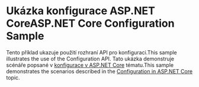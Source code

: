 # <a name="aspnet-core-configuration-sample"></a><span data-ttu-id="e56b7-101">Ukázka konfigurace ASP.NET Core</span><span class="sxs-lookup"><span data-stu-id="e56b7-101">ASP.NET Core Configuration Sample</span></span>

<span data-ttu-id="e56b7-102">Tento příklad ukazuje použití rozhraní API pro konfiguraci.</span><span class="sxs-lookup"><span data-stu-id="e56b7-102">This sample illustrates the use of the Configuration API.</span></span> <span data-ttu-id="e56b7-103">Tato ukázka demonstruje scénáře popsané v [konfigurace v ASP.NET Core](https://docs.microsoft.com/aspnet/core/fundamentals/configuration) tématu.</span><span class="sxs-lookup"><span data-stu-id="e56b7-103">This sample demonstrates the scenarios described in the [Configuration in ASP.NET Core](https://docs.microsoft.com/aspnet/core/fundamentals/configuration) topic.</span></span>
